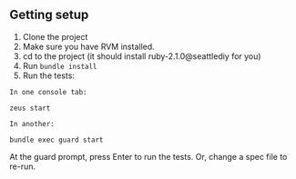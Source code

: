 Getting setup
-------------

1. Clone the project
2. Make sure you have RVM installed.
3. cd to the project (it should install ruby-2.1.0@seattlediy for you)
4. Run `bundle install`
5. Run the tests:

```
In one console tab:

zeus start

In another:

bundle exec guard start
```

At the guard prompt, press Enter to run the tests. Or, change a spec file to re-run.
